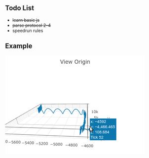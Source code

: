 ## Todo List
- ~~learn basic js~~
- ~~parse protocol 2-4~~
- speedrun rules

## Example
[![showcase.gif](showcase.gif)](https://github.com/NeKzor/sdp.js)
